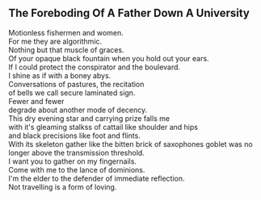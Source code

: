 The Foreboding Of A Father Down A University
--------------------------------------------
Motionless fishermen and women.  
For me they are algorithmic.  
Nothing but that muscle of graces.  
Of your opaque black fountain when you hold out your ears.  
If I could protect the conspirator and the boulevard.  
I shine as if with a boney abys.  
Conversations of pastures, the recitation  
of bells we call secure laminated sign.  
Fewer and fewer  
degrade about another mode of decency.  
This dry evening star and carrying prize falls me  
with it's gleaming stalkss of cattail like shoulder and hips  
and black precisions like foot and flints.  
With its skeleton gather like the bitten brick of saxophones goblet was no longer above the transmission threshold.  
I want you to gather on my fingernails.  
Come with me to the lance of dominions.  
I'm the elder to the defender of immediate reflection.  
Not travelling is a form of loving.  
